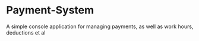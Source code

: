 # Payment-System
A simple console application for managing payments, as well as work hours, deductions et al

